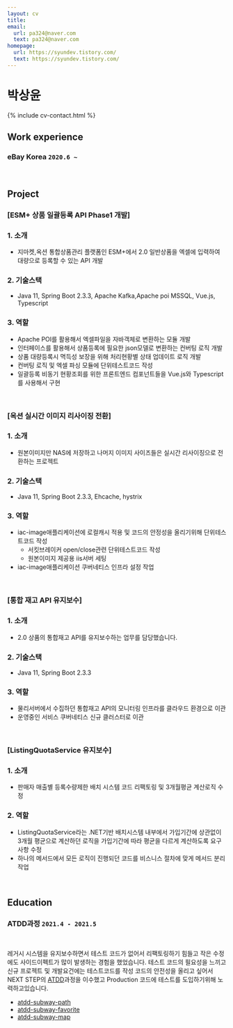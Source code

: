 ```yaml
---
layout: cv
title: 
email:
  url: pa324@naver.com
  text: pa324@naver.com
homepage:
  url: https://syundev.tistory.com/
  text: https://syundev.tistory.com/
---
```


# 박상윤

<!--
include contact information from the front matter
Supported arguments:
    - homepage: url, text
    - phone
    - email
-->

{% include cv-contact.html %}

## Work experience

### **eBay Korea** `2020.6 ~`

<br>

## Project

### [**ESM+ 상품 일괄등록 API Phase1 개발**]

### 1. 소개
  
- 지마켓,옥션 통합상품관리 플랫폼인 ESM+에서 2.0 일반상품을 엑셀에 입력하여 대량으로 등록할 수 있는 API 개발 

### 2. 기술스택

- Java 11, Spring Boot 2.3.3, Apache Kafka,Apache poi MSSQL, Vue.js, Typescript

   
### 3. 역할
 
- Apache POI를 활용해서 엑셀파일을 자바객체로 변환하는 모듈 개발
- 인터페이스를 활용해서 상품등록에 필요한 json모델로 변환하는 컨버팅 로직 개발
- 상품 대량등록시 멱득성 보장을 위해 처리현황별 상태 업데이트 로직 개발
- 컨버팅 로직 및 엑셀 파싱 모듈에 단위테스트코드 작성
- 일괄등록 비동기 현황조회를 위한 프론트엔드 컴포넌트들을 Vue.js와 Typescript를 사용해서 구현
  

<br>

### [**옥션 실시간 이미지 리사이징 전환**]

### 1. 소개
  
- 원본이미지만 NAS에 저장하고 나머지 이미지 사이즈들은 실시간 리사이징으로 전환하는 프로젝트

### 2. 기술스택

- Java 11, Spring Boot 2.3.3, Ehcache, hystrix

### 3. 역할

- iac-image애플리케이션에 로컬캐시 적용 및 코드의 안정성을 올리기위해 단위테스트코드 작성
  - 서킷브레이커 open/close관련 단위테스트코드 작성
  - 원본이미지 제공용 iis서버 세팅
- iac-image애플리케이션 쿠버네티스 인프라 설정 작업

<br>

### [**통합 재고 API 유지보수**]

### 1. 소개
  
- 2.0 상품의 통합재고 API를 유지보수하는 업무를 담당했습니다.

### 2. 기술스택

- Java 11, Spring Boot 2.3.3

### 3. 역할

- 물리서버에서 수집하던 통합재고 API의 모니터링 인프라를 클라우드 환경으로 이관
- 운영중인 서비스 쿠버네티스 신규 클러스터로 이관

<br>


### [**ListingQuotaService 유지보수**]

### 1. 소개
  
- 판매자 매출별 등록수량제한 배치 시스템 코드 리팩토링 및 3개월평균 계산로직 수정

### 2. 역할

- ListingQuotaService라는 .NET기반 배치시스템 내부에서 가입기간에 상관없이 3개월 평균으로 계산하던 로직을 가입기간에 따라 평균을 다르게 계산하도록 요구사항 수정
- 하나의 메서드에서 모든 로직이 진행되던 코드를 비스니스 절차에 맞게 메서드 분리작업

<br>

## Education

### **ATDD과정** `2021.4 - 2021.5`

<br>

레거시 시스템을 유지보수하면서 테스트 코드가 없어서 리팩토링하기 힘들고 작은 수정에도 사이드이펙트가 많이 발생하는 경험을 했었습니다. 테스트 코드의 필요성을 느끼고 신규 프로젝트 및 개발요건에는 테스트코드를 작성 코드의 안전성을 올리고 싶어서 NEXT STEP의 [ATDD](https://edu.nextstep.camp/c/R89PYi5H/s)과정을 이수했고 Production 코드에 테스트를 도입하기위해 노력하고있습니다.

- [atdd-subway-path](https://github.com/pa324/atdd-subway-path)
- [atdd-subway-favorite](https://github.com/pa324/atdd-subway-favorite)
- [atdd-subway-map](https://github.com/pa324/atdd-subway-map)




<!-- ### Footer

Last updated: May 2013 -->
